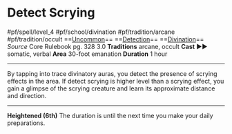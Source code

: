 # Detect Scrying
#pf/spell/level_4 #pf/school/divination #pf/tradition/arcane #pf/tradition/occult
==[Uncommon](../../../Traits/Uncommon.md)== ==[Detection](../../../Traits/Detection.md)== ==[Divination](../../../Traits/Divination.md)==
*Source* Core Rulebook pg. 328 3.0
**Traditions** arcane, occult
**Cast** ►► somatic, verbal
**Area** 30-foot emanation
**Duration** 1 hour

---
By tapping into trace divinatory auras, you detect the presence of scrying effects in the area. If detect scrying is higher level than a scrying effect, you gain a glimpse of the scrying creature and learn its approximate distance and direction.

<hr>

**Heightened (6th)** The duration is until the next time you make your daily preparations.
